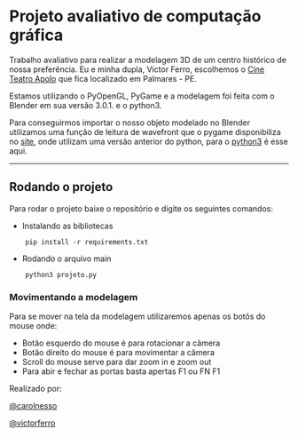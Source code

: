 # Projeto avaliativo de computação gráfica

Trabalho avaliativo para realizar a modelagem 3D de um centro histórico de nossa preferência. Eu e minha dupla, Victor Ferro, escolhemos o [Cine Teatro Apolo](https://www.google.com/search?q=cine+teatro+apolo&source=lmns&bih=980&biw=1862&hl=pt-BR&sa=X&ved=2ahUKEwj6--7SqNP4AhWLKLkGHU8XCh8Q_AUoAHoECAEQAA) que fica localizado em Palmares - PE.

Estamos utilizando o PyOpenGL, PyGame e a modelagem foi feita com o Blender em sua versão 3.0.1. e o python3.

Para conseguirmos importar o nosso objeto modelado no Blender utilizamos uma função de leitura de wavefront que o pygame disponibiliza no [site](https://www.pygame.org/wiki/OBJFileLoader), onde utilizam uma versão anterior do python, para o [python3](https://github.com/yarolig/OBJFileLoader) é esse aqui.

- - -
## Rodando o projeto

Para rodar o projeto baixe o repositório e digite os seguintes comandos:
- Instalando as bibliotecas

``` 
    pip install -r requirements.txt
```
- Rodando o arquivo main

``` 
    python3 projeto.py
```
### Movimentando a modelagem
Para se mover na tela da modelagem utilizaremos apenas os botõs do mouse onde:
- Botão esquerdo do mouse é para rotacionar a câmera
- Botão direito do mouse é para movimentar a câmera 
- Scroll do mouse serve para dar zoom in e zoom out
- Para abir e fechar as portas basta apertas F1 ou FN F1

Realizado por:

[@carolnesso](https://github.com/carolnesso)

[@victorferro](https://github.com/vsosmonteiro)
